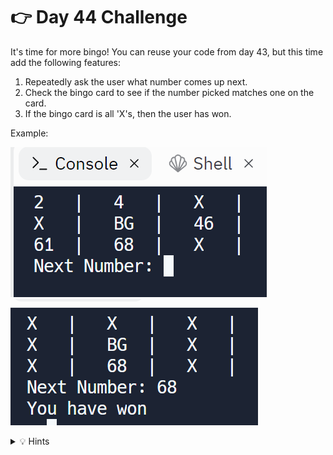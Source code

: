# 👉 Day 44 Challenge

It's time for more bingo! You can reuse your code from day 43, but this time add the following features:

1. Repeatedly ask the user what number comes up next.
2. Check the bingo card to see if the number picked matches one on the card.
3. If the bingo card is all 'X's, then the user has won.


Example:

![](resources/05_challenge_example.png)
![](resources/05_challenge_example2.png)

<details> <summary> 💡 Hints </summary>
  
- Create a subroutine called `createCard` to clean up some of the code from Day 43.
- Use a variable and loop to store how many x's there are on the card.  Add one every time a number is replaced.
- Check the variable every time to see if it has reached the magic winning number.

</details>